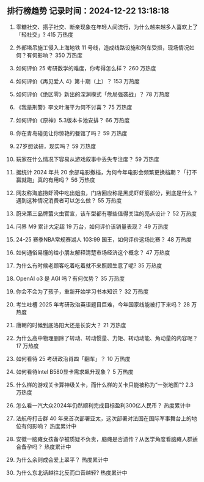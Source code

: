 
## 排行榜趋势 记录时间：2024-12-22 13:18:18
  
  1. 零糖社交、搭子社交、断亲现象在年轻人间流行，为什么越来越多人喜欢上了「轻社交」? 415 万热度
    
  2. 外部塔吊施工侵入上海地铁 11 号线，造成线路设施和列车受损，现场情况如何？有何影响？ 350 万热度
    
  3. 如何评价 25 考研数学的难度，你考得怎么样？ 260 万热度
    
  4. 如何评价《再见爱人 4》第十期（上）？ 153 万热度
    
  5. 如何评价《绝区零》新出的深渊模式「危局强袭战」？ 78 万热度
    
  6. 《我是刑警》李文叶海平为何不讨喜？ 75 万热度
    
  7. 如何评价《原神》5.3版本卡池安排？ 66 万热度
    
  8. 你在青岛碰见让你惊艳的餐馆了吗？ 59 万热度
    
  9. 27岁想读研，现实吗？ 59 万热度
    
  10. 玩家在什么情况下容易从游戏叙事中丢失专注度？ 59 万热度
    
  11. 据统计 2024 年共 20 余部电影撤档，为何今年电影会频繁更换档期？「打不赢就跑」真的有用吗？ 56 万热度
    
  12. 网友称海底捞虾滑中吃出蛆虫，门店回应称是黑虎虾虾筋部分，到底是什么？遇到这种情况消费者可以怎么做？ 55 万热度
    
  13. 蔚来第三品牌萤火虫官宣，该车型都有哪些值得关注的亮点设计？ 52 万热度
    
  14. 问界 M9 累计大定超 19 万台，如何评价该销量表现？ 49 万热度
    
  15. 24-25 赛季NBA常规赛湖人 103:99 国王，如何评价这场比赛？ 48 万热度
    
  16. 如何通俗易懂的给小朋友解释清楚市场经济这个概念？ 47 万热度
    
  17. 为什么有时候老顾客吃着吃着就不来照顾生意了呢? 35 万热度
    
  18. OpenAI o3 是 AGI 吗？有何优势？ 35 万热度
    
  19. 你会不会为了孩子，重新开始学习书本知识？ 32 万热度
    
  20. 考生吐槽 2025 年考研政治英语题目巨难，今年国家线能被打下来吗？ 28 万热度
    
  21. 唐朝的时候到底洛阳大还是长安大？ 21 万热度
    
  22. 为什么高中物理删除了转动、转动惯量、力矩、转动动能、角动量的内容呢？ 17 万热度
    
  23. 如何看待 25 考研政治肖四「翻车」？ 10 万热度
    
  24. 如何看待Intel B580显卡需求飙升现象？ 5 万热度
    
  25. 什么样的游戏关卡算神级关卡，而什么样的关卡只能被称为“一张地图”? 2.3 万热度
    
  26. 怎么看一汽大众2024年仍然顺利完成目标盈利300亿人民币？ 热度累计中
    
  27. 法航母打击群 40 年来首次部署亚太，这次部署对法国在国际军事舞台上的地位有何影响？ 热度累计中
    
  28. 安徽一脑瘫女孩备孕被质疑不负责，脑瘫是否遗传？从医学角度看脑瘫人群适合备孕吗？ 热度累计中
    
  29. 为什么余则成会爱上翠平？ 热度累计中
    
  30. 为什么东北话越往北反而口音越轻? 热度累计中
    